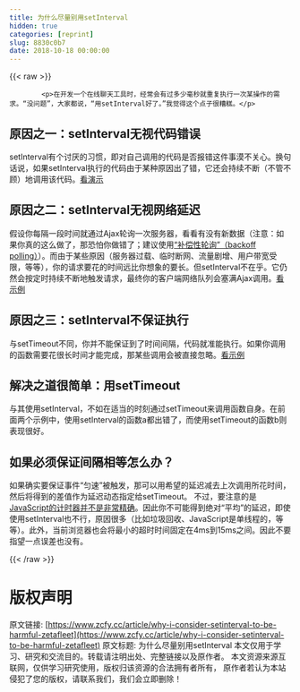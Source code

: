 ```yaml
---
title: 为什么尽量别用setInterval
hidden: true
categories: [reprint]
slug: 8830c0b7
date: 2018-10-18 00:00:00
---
```


{{< raw >}}

            <p>在开发一个在线聊天工具时，经常会有过多少毫秒就重复执行一次某操作的需求。“没问题”，大家都说，“用setInterval好了。”我觉得这个点子很糟糕。</p>
<h2>原因之一：setInterval无视代码错误</h2>
<p>setInterval有个讨厌的习惯，即对自己调用的代码是否报错这件事漠不关心。换句话说，如果setInterval执行的代码由于某种原因出了错，它还会持续不断（不管不顾）地调用该代码。<a href="http://jsfiddle.net/MUFtV/">看演示</a></p>
<h2>原因之二：setInterval无视网络延迟</h2>
<p>假设你每隔一段时间就通过Ajax轮询一次服务器，看看有没有新数据（注意：如果你真的这么做了，那恐怕你做错了；建议使用<a href="http://github.com/blog/467-smart-js-polling">“补偿性轮询”（backoff polling）</a>）。而由于某些原因（服务器过载、临时断网、流量剧增、用户带宽受限，等等），你的请求要花的时间远比你想象的要长。但setInterval不在乎。它仍然会按定时持续不断地触发请求，最终你的客户端网络队列会塞满Ajax调用。<a href="http://jsfiddle.net/2uEZ5/">看示例</a></p>
<h2>原因之三：setInterval不保证执行</h2>
<p>与setTimeout不同，你并不能保证到了时间间隔，代码就准能执行。如果你调用的函数需要花很长时间才能完成，那某些调用会被直接忽略。<a href="http://jsfiddle.net/snover/9C3J5/">看示例</a></p>
<h2>解决之道很简单：用setTimeout</h2>
<p>与其使用setInterval，不如在适当的时刻通过setTimeout来调用函数自身。在前面两个示例中，使用setInterval的函数a都出错了，而使用setTimeout的函数b则表现很好。</p>
<h2>如果必须保证间隔相等怎么办？</h2>
<p>如果确实要保证事件“匀速”被触发，那可以用希望的延迟减去上次调用所花时间，然后将得到的差值作为延迟动态指定给setTimeout。 不过，要注意的是<a href="http://ejohn.org/blog/accuracy-of-javascript-time/">JavaScript的计时器并不是非常精确</a>。因此你不可能得到绝对“平均”的延迟，即使使用setInterval也不行，原因很多（比如垃圾回收、JavaScript是单线程的，等等）。此外，当前浏览器也会将最小的超时时间固定在4ms到15ms之间。因此不要指望一点误差也没有。</p>

          
{{< /raw >}}

# 版权声明
原文链接: [https://www.zcfy.cc/article/why-i-consider-setinterval-to-be-harmful-zetafleet](https://www.zcfy.cc/article/why-i-consider-setinterval-to-be-harmful-zetafleet)
原文标题: 为什么尽量别用setInterval
本文仅用于学习、研究和交流目的。转载请注明出处、完整链接以及原作者。
本文资源来源互联网，仅供学习研究使用，版权归该资源的合法拥有者所有，
原作者若认为本站侵犯了您的版权，请联系我们，我们会立即删除！

